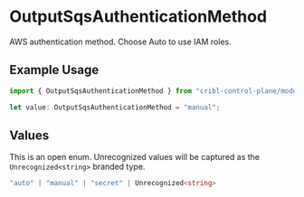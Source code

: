 # OutputSqsAuthenticationMethod

AWS authentication method. Choose Auto to use IAM roles.

## Example Usage

```typescript
import { OutputSqsAuthenticationMethod } from "cribl-control-plane/models";

let value: OutputSqsAuthenticationMethod = "manual";
```

## Values

This is an open enum. Unrecognized values will be captured as the `Unrecognized<string>` branded type.

```typescript
"auto" | "manual" | "secret" | Unrecognized<string>
```
